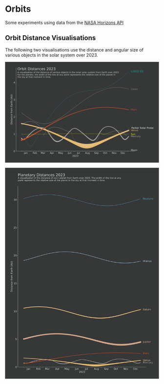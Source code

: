 # Orbits

Some experiments using data from the [NASA Horizons API](https://ssd-api.jpl.nasa.gov/doc/horizons.html)


## Orbit Distance Visualisations

The following two visualisations use the distance and angular size of various objects in the
solar system over 2023. 

![Inner Objects Visualisation](imgs/inner_object_distances_2023.png)

![Planets Visualisation](imgs/planet_distances_2023.png)
